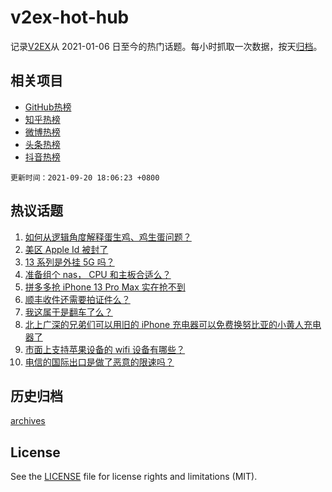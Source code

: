 # v2ex-hot-hub

 记录[V2EX](https://www.v2ex.com/)从 2021-01-06 日至今的热门话题。每小时抓取一次数据，按天[归档](archives)。
 
 ## 相关项目

- [GitHub热榜](https://github.com/lonnyzhang423/github-hot-hub)
- [知乎热榜](https://github.com/lonnyzhang423/zhihu-hot-hub)
- [微博热榜](https://github.com/lonnyzhang423/weibo-hot-hub)
- [头条热榜](https://github.com/lonnyzhang423/toutiao-hot-hub)
- [抖音热榜](https://github.com/lonnyzhang423/douyin-hot-hub)


 `更新时间：2021-09-20 18:06:23 +0800`

## 热议话题

1. [如何从逻辑角度解释蛋生鸡、鸡生蛋问题？](https://www.v2ex.com/t/803030)
1. [美区 Apple Id 被封了](https://www.v2ex.com/t/803008)
1. [13 系列是外挂 5G 吗？](https://www.v2ex.com/t/802957)
1. [准备组个 nas， CPU 和主板合适么？](https://www.v2ex.com/t/802961)
1. [拼多多抢 iPhone 13 Pro Max 实在抢不到](https://www.v2ex.com/t/802960)
1. [顺丰收件还需要拍证件么？](https://www.v2ex.com/t/803019)
1. [我这属于是翻车了么？](https://www.v2ex.com/t/803034)
1. [北上广深的兄弟们可以用旧的 iPhone 充电器可以免费换努比亚的小黄人充电器了](https://www.v2ex.com/t/803023)
1. [市面上支持苹果设备的 wifi 设备有哪些？](https://www.v2ex.com/t/803007)
1. [电信的国际出口是做了恶意的限速吗？](https://www.v2ex.com/t/802964)

## 历史归档

[archives](archives)

## License

See the [LICENSE](LICENSE) file for license rights and limitations (MIT).
